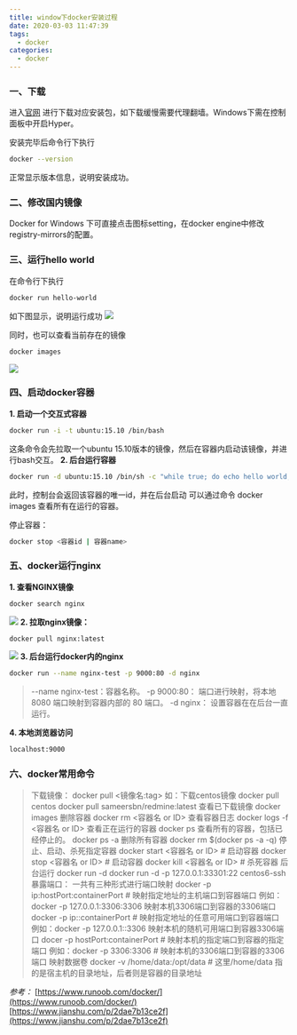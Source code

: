 ```yaml
---
title: window下docker安装过程
date: 2020-03-03 11:47:39
tags:
  - docker
categories:
  - docker  
---
```


### 一、下载
进入[官网](https://docker.com) 进行下载对应安装包，如下载缓慢需要代理翻墙。Windows下需在控制面板中开启Hyper。

安装完毕后命令行下执行 
```bash
docker --version
```
正常显示版本信息，说明安装成功。

### 二、修改国内镜像
Docker for Windows 下可直接点击图标setting，在docker engine中修改registry-mirrors的配置。

### 三、运行hello world
在命令行下执行
```bash
docker run hello-world
```
如下图显示，说明运行成功
![](https://dzh213.oss-cn-beijing.aliyuncs.com/blog/docker%20hello%20world.png)

同时，也可以查看当前存在的镜像
```bash
docker images
```
![](https://dzh213.oss-cn-beijing.aliyuncs.com/blog/docker%20images.png)
### 四、启动docker容器
**1. 启动一个交互式容器**
```bash
docker run -i -t ubuntu:15.10 /bin/bash
```
这条命令会先拉取一个ubuntu 15.10版本的镜像，然后在容器内启动该镜像，并进行bash交互。
**2. 后台运行容器**
```bash
docker run -d ubuntu:15.10 /bin/sh -c "while true; do echo hello world; sleep 1; done"
```
此时，控制台会返回该容器的唯一id，并在后台启动
可以通过命令 docker images 查看所有在运行的容器。

停止容器：
```bash
docker stop <容器id | 容器name>
```
### 五、docker运行nginx
**1. 查看NGINX镜像**
```bash
docker search nginx
```
![](https://dzh213.oss-cn-beijing.aliyuncs.com/blog/docker%20search%20nginx.png)
**2. 拉取nginx镜像：**
```bash
docker pull nginx:latest
```
![](https://dzh213.oss-cn-beijing.aliyuncs.com/blog/docker%20pull%20nginx.png)
**3. 后台运行docker内的nginx**
```bash
docker run --name nginx-test -p 9000:80 -d nginx
```
>--name nginx-test：容器名称。
-p 9000:80： 端口进行映射，将本地 8080 端口映射到容器内部的 80 端口。
-d nginx： 设置容器在在后台一直运行。
>
**4. 本地浏览器访问**
```bash
localhost:9000
```
### 六、docker常用命令
>下载镜像：
docker pull <镜像名:tag>    如：下载centos镜像
docker pull centos
docker pull sameersbn/redmine:latest
查看已下载镜像
docker images
删除容器
docker rm <容器名 or ID>
查看容器日志
docker logs -f <容器名 or ID>
查看正在运行的容器
docker ps
查看所有的容器，包括已经停止的。
docker ps -a 
删除所有容器
docker rm $(docker ps -a -q)
停止、启动、杀死指定容器
docker start <容器名 or ID> # 启动容器
docker stop <容器名 or ID> # 启动容器
docker kill <容器名 or ID> # 杀死容器
后台运行 docker run -d <Other Parameters>
docker run -d -p 127.0.0.1:33301:22 centos6-ssh
暴露端口： 一共有三种形式进行端口映射
docker -p ip:hostPort:containerPort # 映射指定地址的主机端口到容器端口
例如：docker -p 127.0.0.1:3306:3306 映射本机3306端口到容器的3306端口
docker -p ip::containerPort # 映射指定地址的任意可用端口到容器端口
例如：docker -p 127.0.0.1::3306 映射本机的随机可用端口到容器3306端口
docer -p hostPort:containerPort # 映射本机的指定端口到容器的指定端口
例如：docker -p 3306:3306 # 映射本机的3306端口到容器的3306端口
映射数据卷
docker -v /home/data:/opt/data # 这里/home/data 指的是宿主机的目录地址，后者则是容器的目录地址
>

*参考：*
[https://www.runoob.com/docker/](https://www.runoob.com/docker/)
[https://www.jianshu.com/p/2dae7b13ce2f](https://www.jianshu.com/p/2dae7b13ce2f)